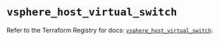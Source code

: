 # `vsphere_host_virtual_switch`

Refer to the Terraform Registry for docs: [`vsphere_host_virtual_switch`](https://registry.terraform.io/providers/vmware/vsphere/2.15.0/docs/resources/host_virtual_switch).
